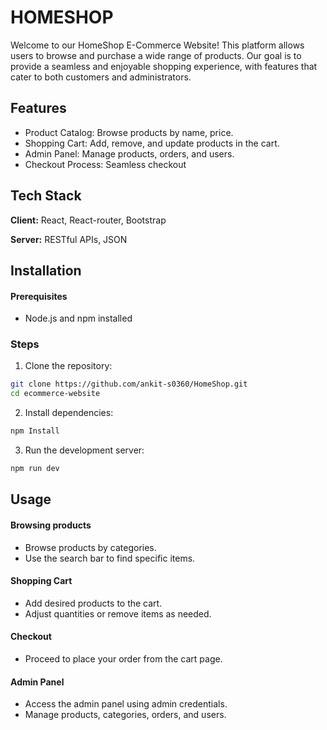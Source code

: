 # HOMESHOP

Welcome to our HomeShop E-Commerce Website! This platform allows users to browse and purchase a wide range of products. Our goal is to provide a seamless and enjoyable shopping experience, with features that cater to both customers and administrators.


## Features

- Product Catalog: Browse products by name, price.
- Shopping Cart: Add, remove, and update products in the cart.
- Admin Panel: Manage products, orders, and users.
- Checkout Process: Seamless checkout


## Tech Stack

**Client:** React, React-router, Bootstrap

**Server:** RESTful APIs, JSON


## Installation

#### Prerequisites

- Node.js and npm installed

### Steps
1. Clone the repository:
```bash
git clone https://github.com/ankit-s0360/HomeShop.git
cd ecommerce-website

```
2. Install dependencies:
```bash
npm Install
```
3. Run the development server:
```bash
npm run dev
```  

## Usage
#### Browsing products
- Browse products by categories.
- Use the search bar to find specific items.

#### Shopping Cart
- Add desired products to the cart.
- Adjust quantities or remove items as needed.

#### Checkout
- Proceed to place your order from the cart page.

#### Admin Panel
- Access the admin panel using admin credentials.
- Manage products, categories, orders, and users.

